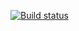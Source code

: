 [![Build status](https://ci.appveyor.com/api/projects/status/5qatnr1e6qv09a5l?svg=true)](https://ci.appveyor.com/project/Ash72651/cardorder)